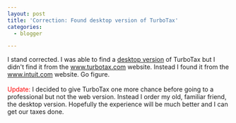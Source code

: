 ```yaml
---
layout: post
title: 'Correction: Found desktop version of TurboTax'
categories:
  - blogger

---
```


I stand corrected.  I was able to find a <a href="http://www.shop.intuit.com/commerce/catalog/product.jhtml;jsessionid=U15PHHFJUKZR2CQIBMVRZNQKBAFSOF4K?sellLocation=CATALOG%2FCATEGORY.cat60004.overview.m251166%2FFeaturedProducts.2%2F0000000000001402409&amp;lid=0000000000001402409&amp;prodId=prod0000000000005948713">desktop version</a> of TurboTax but I didn't find it from the www.turbotax.com website.  Instead I found it from the www.intuit.com website.  Go figure.
<br />
<br /><span style="color:red">Update:</span> I decided to give TurboTax one more chance before going to a professional but not the web version.  Instead I order my old, familiar friend, the desktop version.  Hopefully the experience will be much better and I can get our taxes done.
<br />
<br />
